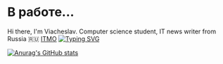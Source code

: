 # В работе...
Hi there, I'm Viacheslav. Computer science student, IT news writer from Russia 🇷🇺 [ITMO](https://itmo.ru/)
[![Typing SVG](https://readme-typing-svg.herokuapp.com?color=%2336BCF7&lines=ITMO+student)](https://git.io/typing-svg)

[![Anurag's GitHub stats](https://github-readme-stats.vercel.app/api?username=petrovviacheslav)](https://github.com/anuraghazra/github-readme-stats)
